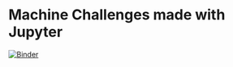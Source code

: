# Machine Challenges made with Jupyter
[![Binder](https://mybinder.org/badge_logo.svg)](https://mybinder.org/v2/gh/korkies22/MachineLearning/master)
